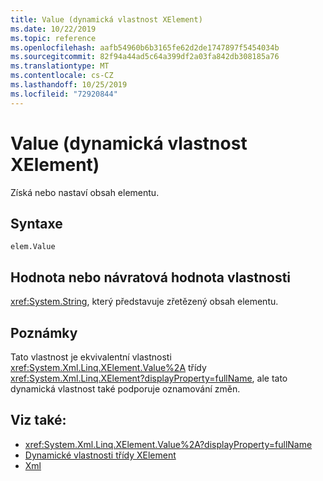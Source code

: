 ```yaml
---
title: Value (dynamická vlastnost XElement)
ms.date: 10/22/2019
ms.topic: reference
ms.openlocfilehash: aafb54960b6b3165fe62d2de1747897f5454034b
ms.sourcegitcommit: 82f94a44ad5c64a399df2a03fa842db308185a76
ms.translationtype: MT
ms.contentlocale: cs-CZ
ms.lasthandoff: 10/25/2019
ms.locfileid: "72920844"
---
```

# <a name="value-xelement-dynamic-property"></a>Value (dynamická vlastnost XElement)

Získá nebo nastaví obsah elementu.

## <a name="syntax"></a>Syntaxe

```xaml
elem.Value
```

## <a name="property-valuereturn-value"></a>Hodnota nebo návratová hodnota vlastnosti

<xref:System.String>, který představuje zřetězený obsah elementu.

## <a name="remarks"></a>Poznámky

Tato vlastnost je ekvivalentní vlastnosti <xref:System.Xml.Linq.XElement.Value%2A> třídy <xref:System.Xml.Linq.XElement?displayProperty=fullName>, ale tato dynamická vlastnost také podporuje oznamování změn.

## <a name="see-also"></a>Viz také:

- <xref:System.Xml.Linq.XElement.Value%2A?displayProperty=fullName>
- [Dynamické vlastnosti třídy XElement](attribute-xelement-dynamic-property.md)
- [Xml](xml-xelement-dynamic-property.md)
